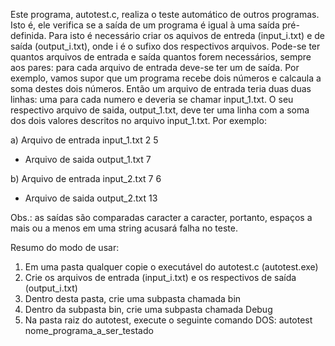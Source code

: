 Este programa, autotest.c, realiza o teste automático de outros programas. 
Isto é, ele verifica se a saída de um programa é igual à uma saída pré-definida.
Para isto é necessário criar os aquivos de entreda (input_i.txt) e de saída (output_i.txt), onde i é o sufixo dos respectivos arquivos. 
Pode-se ter quantos arquivos de entrada e saída quantos forem necessários, sempre aos pares: para cada arquivo de entrada deve-se ter um de saída.
Por exemplo, vamos supor que um programa recebe dois números e calcaula a soma destes dois números. 
Então um arquivo de entrada teria duas duas linhas: uma para cada numero e deveria se chamar input_1.txt.
O seu respectivo arquivo de saida, output_1.txt, deve ter uma linha com a soma dos dois valores descritos no arquivo input_1.txt.
Por exemplo:

a) Arquivo de entrada input_1.txt
2
5
- Arquivo de saida output_1.txt
7

b) Arquivo de entrada input_2.txt
7
6
- Arquivo de saida output_2.txt
13

Obs.: as saídas são comparadas caracter a caracter, portanto, espaços a mais ou a menos em uma string acusará falha no teste.

Resumo do modo de usar:
1) Em uma pasta qualquer copie o executável do autotest.c (autotest.exe)
2) Crie os arquivos de entrada (input_i.txt) e os respectivos de saída (output_i.txt)
3) Dentro desta pasta, crie uma subpasta chamada bin
4) Dentro da subpasta bin, crie uma subpasta chamada Debug
5) Na pasta raiz do autotest, execute o seguinte comando DOS: autotest nome_programa_a_ser_testado


